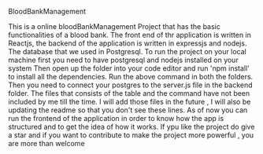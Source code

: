 BloodBankManagement

This is a online bloodBankManagement Project that has the basic functionalities of a blood bank.
The front end of thr application is written in Reactjs, the backend of the application is written in expressjs and nodejs.
The database that we used in Postgresql.
To run the project on your local machine first you need to have postgresql and nodejs installed on your system
Then open up the folder into your code editor and run 'npm install' to install all the dependencies.
Run the above command in both the folders.
Then you need to connect your postgres to the server.js file in the backend folder.
The files that consists of the table and the command have not been included by me till the time.
I will add those files in the future , I will also be updating the readme so that you don't see these lines.
As of now you can run the frontend of the application in order to know how the app is structured and to get the idea of how it works.
If ypu like the project do give a star and if you want to contribute to make the project more powerful , you are more than welcome
